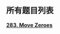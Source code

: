 所有题目列表
------

[**283. Move Zeroes**](https://github.com/dingjikerbo/leetcode/tree/master/Solutions/Java/283_Move_Zeroes.md)

